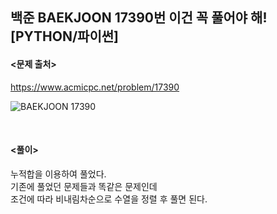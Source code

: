 ## 백준 BAEKJOON 17390번 이건 꼭 풀어야 해! [PYTHON/파이썬]

#### <문제 출처><br>
https://www.acmicpc.net/problem/17390

![BAEKJOON 17390](https://blog.kakaocdn.net/dn/uNjDd/btsy8pr7jlb/fJXQJEjodYrFeveJtPOJy1/img.png)

<br>

#### <풀이><br>

누적합을 이용하여 풀었다.  
기존에 풀었던 문제들과 똑같은 문제인데  
조건에 따라 비내림차순으로 수열을 정렬 후 풀면 된다.  